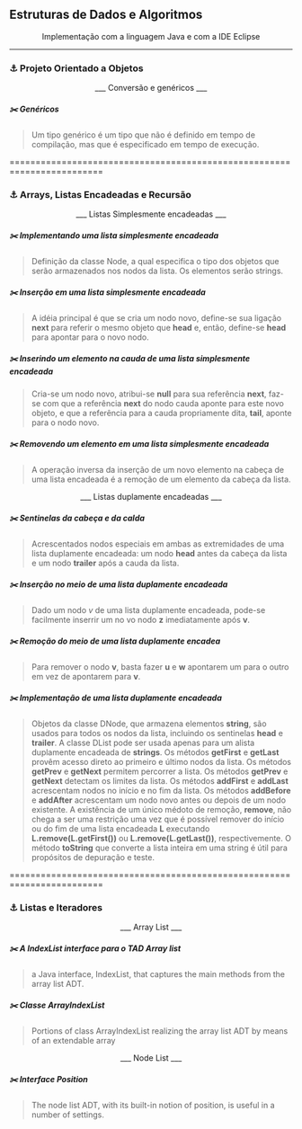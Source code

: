 ## Estruturas de Dados e Algoritmos

<p align="center">Implementação com a linguagem Java e com a IDE Eclipse</p>

------------------------------------------------------------------------

### :anchor: Projeto Orientado a Objetos

<p align="center">  ___ Conversão e genéricos ___  </p>

##### :scissors: Genéricos 

> Um tipo genérico é um tipo que não é definido em tempo de compilação, mas que é especificado em tempo de execução.


========================================================================


### :anchor: Arrays, Listas Encadeadas e Recursão

<p align="center">  ___ Listas Simplesmente encadeadas ___  </p>

##### :scissors: Implementando uma lista simplesmente encadeada 

> Definição da classe Node, a qual especifica o tipo dos objetos que serão armazenados nos nodos da lista. Os elementos serão strings.

##### :scissors: Inserção em uma lista simplesmente encadeada

> A idéia principal é que se cria um nodo novo, define-se sua ligação **next** para referir o mesmo objeto que **head** e, então, define-se **head** para apontar para o novo nodo.

##### :scissors: Inserindo um elemento na cauda de uma lista simplesmente encadeada

> Cria-se um nodo novo, atribui-se **null** para sua referência **next**, faz-se com que a referência **next** do nodo cauda aponte para este novo objeto, e que a referência para a cauda propriamente dita, **tail**, aponte para o nodo novo.

##### :scissors: Removendo um elemento em uma lista simplesmente encadeada

> A operação inversa da inserção de um novo elemento na cabeça de uma lista encadeada é a remoção de um elemento da cabeça da lista.

<p align="center">  ___ Listas duplamente encadeadas ___  </p>

##### :scissors: Sentinelas da cabeça e da calda 

> Acrescentados nodos especiais em ambas as extremidades de uma lista duplamente encadeada: um nodo **head** antes da cabeça da lista e um nodo **trailer** após a cauda da lista.

##### :scissors: Inserção no meio de uma lista duplamente encadeada

> Dado um nodo _v_ de uma lista duplamente encadeada, pode-se facilmente inserrir um no vo nodo **z** imediatamente após **v**.

##### :scissors: Remoção do meio de uma lista duplamente encadea

> Para remover o nodo **v**, basta fazer **u** e **w** apontarem um para o outro em vez de apontarem para **v**. 

##### :scissors: Implementação de uma lista duplamente encadeada

> Objetos da classe DNode, que armazena elementos **string**, são usados para todos os nodos da lista, incluindo os sentinelas **head** e **trailer**. A classe DList pode ser usada apenas para um alista duplamente encadeada de **strings**. Os métodos **getFirst** e **getLast** provêm acesso direto ao primeiro e último nodos da lista. Os métodos **getPrev** e **getNext** permitem percorrer a lista. Os métodos **getPrev** e **getNext** detectam os limites da lista. Os métodos **addFirst** e **addLast** acrescentam nodos no início e no fim da lista. Os métodos **addBefore** e **addAfter** acrescentam um nodo novo antes ou depois de um nodo existente. A existência de um único médoto de remoção, **remove**, não chega a ser uma restrição uma vez que é possível remover do início ou do fim de uma lista encadeada **L** executando **L.remove(L.getFirst())** ou  **L.remove(L.getLast())**, respectivemente. O método **toString** que converte a lista inteira em uma string é útil para propósitos de depuração e teste.

========================================================================



### :anchor: Listas e Iteradores

<p align="center">  ___ Array List ___  </p>

##### :scissors: A IndexList interface para o TAD Array list  

> a Java interface, IndexList, that captures the main methods from the array list ADT. 

##### :scissors: Classe ArrayIndexList

> Portions of class ArrayIndexList realizing the array list ADT by means of an extendable array

<p align="center">  ___ Node List ___  </p>

##### :scissors: Interface Position

> The node list ADT, with its built-in notion of position, is useful in a number of settings.

